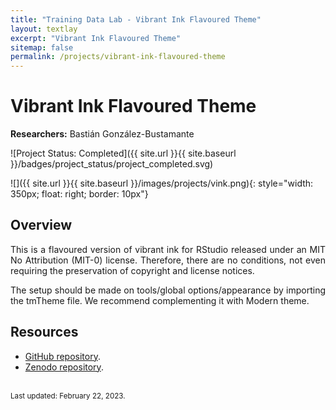 ```yaml
---
title: "Training Data Lab - Vibrant Ink Flavoured Theme"
layout: textlay
excerpt: "Vibrant Ink Flavoured Theme"
sitemap: false
permalink: /projects/vibrant-ink-flavoured-theme
---
```


# Vibrant Ink Flavoured Theme

**Researchers:** Bastián González-Bustamante

![Project Status: Completed]({{ site.url }}{{ site.baseurl }}/badges/project_status/project_completed.svg)

![]({{ site.url }}{{ site.baseurl }}/images/projects/vink.png){: style="width: 350px; float: right; border: 10px"}

## Overview

<p align="justify">This is a flavoured version of vibrant ink for RStudio released under an MIT No Attribution (MIT-0) license. Therefore, there are no conditions, not even requiring the preservation of copyright and license notices.</p>

<p align="justify">The setup should be made on tools/global options/appearance by importing the tmTheme file. We recommend complementing it with Modern theme.</p>

## Resources

- <a href="https://github.com/bgonzalezbustamante/v-ink-flavoured" target="_blank">GitHub repository</a>.
- <a href="https://doi.org/10.5281/zenodo.5703436" target="_blank">Zenodo repository</a>.
<br />
<small>Last updated: February 22, 2023.</small>

